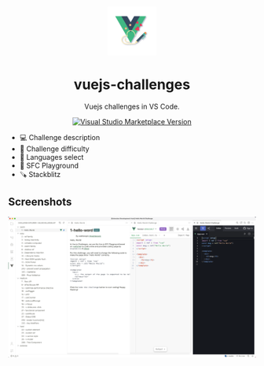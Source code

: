 
<p align="center">
<img src="https://raw.githubusercontent.com/murongg/vscode-vuejs-challenges/main/resources/logo.png" alt="Logo" height="100"/>
</p>
<h1 align="center">
vuejs-challenges</h1>
<p align="center">
Vuejs challenges in VS Code.
</p>
<p align="center">
  <a href="https://marketplace.visualstudio.com/items?itemName=murong.vuejs-challenges" target="__blank"><img src="https://img.shields.io/visual-studio-marketplace/v/murong.vuejs-challenges.svg?color=eee&amp;label=VS%20Code%20Marketplace&logo=visual-studio-code" alt="Visual Studio Marketplace Version" /></a>
</p>

- 💻 Challenge description
- 🤺 Challenge difficulty
- 💬 Languages select
- 🏹 SFC Playground
- 🪚 Stackblitz

## Screenshots


![screenshots](https://raw.githubusercontent.com/murongg/vscode-vuejs-challenges/main/resources/screenshots.png)
